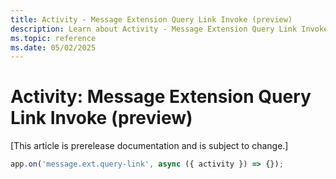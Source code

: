 ```yaml
---
title: Activity - Message Extension Query Link Invoke (preview)
description: Learn about Activity - Message Extension Query Link Invoke (preview)
ms.topic: reference
ms.date: 05/02/2025
---
```


# Activity: Message Extension Query Link Invoke (preview)

[This article is prerelease documentation and is subject to change.]

```typescript
app.on('message.ext.query-link', async ({ activity }) => {});
```